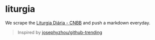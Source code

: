 # liturgia

We scrape the [Liturgia Diária - CNBB](http://liturgiadiaria.cnbb.org.br/) and push a markdown everyday.

> Inspired by [josephyzhou/github-trending](https://github.com/josephyzhou/github-trending)
